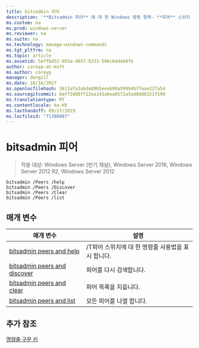 ```yaml
---
title: bitsadmin 피어
description: '**Bitsadmin 피어** 에 대 한 Windows 명령 항목- **피어** 스위치 목록'
ms.custom: na
ms.prod: windows-server
ms.reviewer: na
ms.suite: na
ms.technology: manage-windows-commands
ms.tgt_pltfrm: na
ms.topic: article
ms.assetid: 5effbd52-993a-4657-b331-596c64deb8fb
author: coreyp-at-msft
ms.author: coreyp
manager: dongill
ms.date: 10/16/2017
ms.openlocfilehash: 3611afa3abde89b5eeab99a59994b7feae227a54
ms.sourcegitcommit: 6aff3d88ff22ea141a6ea6572a5ad8dd6321f199
ms.translationtype: MT
ms.contentlocale: ko-KR
ms.lasthandoff: 09/27/2019
ms.locfileid: "71380887"
---
```

# <a name="bitsadmin-peers"></a>bitsadmin 피어

>적용 대상: Windows Server (반기 채널), Windows Server 2016, Windows Server 2012 R2, Windows Server 2012

```
bitsadmin /Peers /help
bitsadmin /Peers /Discover
bitsadmin /Peers /Clear
bitsadmin /Peers /list
```
## <a name="parameters"></a>매개 변수
|매개 변수|설명|
|-------|--------|
|[bitsadmin peers and help](bitsadmin-peers-and-help.md)|/T피어 스위치에 대 한 명령줄 사용법을 표시 합니다.|
|[bitsadmin peers and discover](bitsadmin-peers-and-discover.md)|피어를 다시 검색합니다.|
|[bitsadmin peers and clear](bitsadmin-peers-and-clear.md)|피어 목록을 지웁니다.|
|[bitsadmin peers and list](bitsadmin-peers-and-list.md)|모든 피어를 나열 합니다.|
## <a name="additional-references"></a>추가 참조
[명령줄 구문 키](command-line-syntax-key.md)
